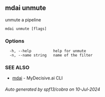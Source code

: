 ## mdai unmute

unmute a pipeline

```
mdai unmute [flags]
```

### Options

```
  -h, --help          help for unmute
  -n, --name string   name of the filter
```

### SEE ALSO

* [mdai](mdai.md)	 - MyDecisive.ai CLI

###### Auto generated by spf13/cobra on 10-Jul-2024

